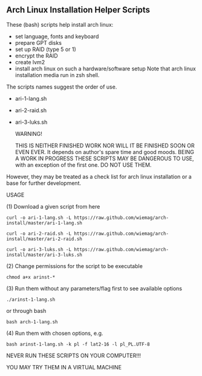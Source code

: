 Arch Linux Installation Helper Scripts
--------------------------------------


These (bash) scripts help install arch linux:
- set language, fonts and keyboard
- prepare GPT disks
- set up RAID (type 5 or 1)
- encrypt the RAID
- create lvm2 
- install arch linux on such a hardware/software setup
Note that arch linux installation media run in zsh shell.

The scripts names suggest the order of use.

- ari-1-lang.sh
- ari-2-raid.sh
- ari-3-luks.sh

	WARNING!

	THIS IS NEITHER FINISHED WORK NOR WILL IT BE FINISHED SOON OR EVEN EVER. It depends on author's spare time and good moods. BEING A WORK IN PROGRESS THESE SCRIPTS MAY BE DANGEROUS TO USE, with an exception of the first one. DO NOT USE THEM.

However, they may be treated as a check list for arch linux installation or a base for further development.


USAGE

(1) Download a given script from here

	curl -o ari-1-lang.sh -L https://raw.github.com/wiemag/arch-install/master/ari-1-lang.sh

	curl -o ari-2-raid.sh -L https://raw.github.com/wiemag/arch-install/master/ari-2-raid.sh

	curl -o ari-3-luks.sh -L https://raw.github.com/wiemag/arch-install/master/ari-3-luks.sh

(2) Change permissions for the script to be executable

	chmod a+x arinst-*

(3) Run them without any parameters/flag first to see available options

	./arinst-1-lang.sh

or through bash

	bash arch-1-lang.sh

(4) Run them with chosen options, e.g.

	bash arinst-1-lang.sh -k pl -f lat2-16 -l pl_PL.UTF-8

NEVER RUN THESE SCRIPTS ON YOUR COMPUTER!!!

YOU MAY TRY THEM IN A VIRTUAL MACHINE
